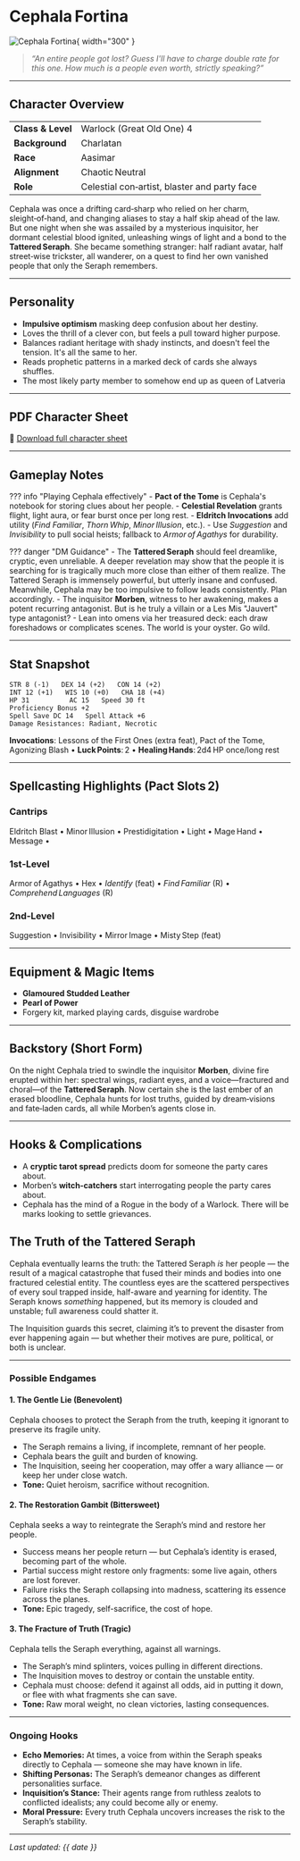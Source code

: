# Cephala Fortina

![Cephala Fortina](assets/cephala-fortina.png){ width="300" }

> *“An entire people got lost? Guess I'll have to charge double rate for this one. How much is a people even worth, strictly speaking?”*

---

## Character Overview

|                   |                                          |
| ----------------- | ---------------------------------------- |
| **Class & Level** | Warlock (Great Old One) 4                |
| **Background**    | Charlatan                     |
| **Race**          | Aasimar                                  |
| **Alignment**     | Chaotic Neutral                          |
| **Role**          | Celestial con‑artist, blaster and party face |

Cephala was once a drifting card‑sharp who relied on her charm, sleight‑of‑hand, and changing aliases to stay a half skip ahead of the law. But one night when she was assailed by a mysterious inquisitor, her dormant celestial blood ignited, unleashing wings of light and a bond to the **Tattered Seraph**. She became something stranger: half radiant avatar, half street‑wise trickster, all wanderer, on a quest to find her own vanished people that only the Seraph remembers.

---

## Personality

* **Impulsive optimism** masking deep confusion about her destiny.
* Loves the thrill of a clever con, but feels a pull toward higher purpose.
* Balances radiant heritage with shady instincts, and doesn't feel the tension. It's all the same to her.
* Reads prophetic patterns in a marked deck of cards she always shuffles.
* The most likely party member to somehow end up as queen of Latveria

---

## PDF Character Sheet

📄 [Download full character sheet](assets/cephala-fortina.pdf)

---

## Gameplay Notes

??? info "Playing Cephala effectively"
	- **Pact of the Tome** is Cephala's notebook for storing clues about her people. 
	- **Celestial Revelation** grants flight, light aura, or fear burst once per long rest.
	- **Eldritch Invocations** add utility (*Find Familiar*, *Thorn Whip*, *Minor Illusion*, etc.).
	- Use *Suggestion* and *Invisibility* to pull social heists; fallback to *Armor of Agathys* for durability.

??? danger "DM Guidance"
	- The **Tattered Seraph** should feel dreamlike, cryptic, even unreliable. A deeper revelation may show that the people it is searching for is tragically much more close than either of them realize. The Tattered Seraph is immensely powerful, but utterly insane and confused. Meanwhile, Cephala may be too impulsive to follow leads consistently. Plan accordingly.
	- The inquisitor **Morben**, witness to her awakening, makes a potent recurring antagonist. But is he truly a villain or a Les Mis "Jauvert" type antagonist?
	- Lean into omens via her treasured deck: each draw foreshadows or complicates scenes. The world is your oyster. Go wild.

---

## Stat Snapshot

```text
STR 8 (-1)   DEX 14 (+2)   CON 14 (+2)
INT 12 (+1)   WIS 10 (+0)   CHA 18 (+4)
HP 31          AC 15   Speed 30 ft
Proficiency Bonus +2
Spell Save DC 14   Spell Attack +6
Damage Resistances: Radiant, Necrotic
```

**Invocations**: Lessons of the First Ones (extra feat), Pact of the Tome, Agonizing Blash •  **Luck Points**: 2  •  **Healing Hands**: 2d4 HP once/long rest

---

## Spellcasting Highlights (Pact Slots 2)

### Cantrips

Eldritch Blast • Minor Illusion • Prestidigitation • Light • Mage Hand • Message • 

### 1st‑Level

Armor of Agathys • Hex • *Identify* (feat) • *Find Familiar* (R) • *Comprehend Languages* (R)

### 2nd‑Level

Suggestion • Invisibility • Mirror Image • Misty Step (feat)

---

## Equipment & Magic Items

* **Glamoured Studded Leather**
* **Pearl of Power**
* Forgery kit, marked playing cards, disguise wardrobe

---

## Backstory (Short Form)

On the night Cephala tried to swindle the inquisitor **Morben**, divine fire erupted within her: spectral wings, radiant eyes, and a voice—fractured and choral—of the **Tattered Seraph**. Now certain she is the last ember of an erased bloodline, Cephala hunts for lost truths, guided by dream‑visions and fate‑laden cards, all while Morben’s agents close in.

---

## Hooks & Complications

* A **cryptic tarot spread** predicts doom for someone the party cares about.
* Morben’s **witch‑catchers** start interrogating people the party cares about.
* Cephala has the mind of a Rogue in the body of a Warlock. There will be marks looking to settle grievances.

## The Truth of the Tattered Seraph

Cephala eventually learns the truth: the Tattered Seraph *is* her people — the result of a magical catastrophe that fused their minds and bodies into one fractured celestial entity. The countless eyes are the scattered perspectives of every soul trapped inside, half-aware and yearning for identity. The Seraph knows *something* happened, but its memory is clouded and unstable; full awareness could shatter it.  

The Inquisition guards this secret, claiming it’s to prevent the disaster from ever happening again — but whether their motives are pure, political, or both is unclear.

---

### Possible Endgames

#### 1. **The Gentle Lie** (Benevolent)
Cephala chooses to protect the Seraph from the truth, keeping it ignorant to preserve its fragile unity.  
- The Seraph remains a living, if incomplete, remnant of her people.  
- Cephala bears the guilt and burden of knowing.  
- The Inquisition, seeing her cooperation, may offer a wary alliance — or keep her under close watch.  
- **Tone:** Quiet heroism, sacrifice without recognition.

#### 2. **The Restoration Gambit** (Bittersweet)
Cephala seeks a way to reintegrate the Seraph’s mind and restore her people.  
- Success means her people return — but Cephala’s identity is erased, becoming part of the whole.  
- Partial success might restore only fragments: some live again, others are lost forever.  
- Failure risks the Seraph collapsing into madness, scattering its essence across the planes.  
- **Tone:** Epic tragedy, self-sacrifice, the cost of hope.

#### 3. **The Fracture of Truth** (Tragic)
Cephala tells the Seraph everything, against all warnings.  
- The Seraph’s mind splinters, voices pulling in different directions.  
- The Inquisition moves to destroy or contain the unstable entity.  
- Cephala must choose: defend it against all odds, aid in putting it down, or flee with what fragments she can save.  
- **Tone:** Raw moral weight, no clean victories, lasting consequences.

---

### Ongoing Hooks
- **Echo Memories:** At times, a voice from within the Seraph speaks directly to Cephala — someone she may have known in life.  
- **Shifting Personas:** The Seraph’s demeanor changes as different personalities surface.  
- **Inquisition’s Stance:** Their agents range from ruthless zealots to conflicted idealists; any could become ally or enemy.  
- **Moral Pressure:** Every truth Cephala uncovers increases the risk to the Seraph’s stability.



---

*Last updated: {{ date }}*
